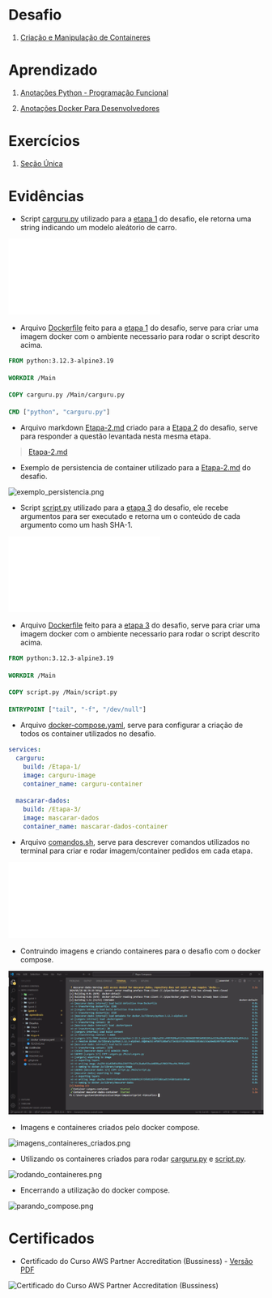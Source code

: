 # Desafio

1. [Criação e Manipulação de Containeres](Desafios/)

# Aprendizado

1. [Anotações Python - Programação Funcional](Aprendizado/Python%203%20-%20Programação%20Funcional.md)

2. [Anotações Docker Para Desenvolvedores](Aprendizado/Docker%20Para%20Desenvolvedores.md)

# Exercícios

1. [Seção Única](Exercícios/)

# Evidências

* Script [carguru.py](Desafios/Etapa-1/carguru.py) utilizado para a [etapa 1](Desafios/Etapa-1/) do desafio, ele retorna uma string indicando um modelo aleátorio de carro.

![carguru.py](Desafios/Etapa-1/carguru.py)

* Arquivo [Dockerfile](Desafios/Etapa-1/Dockerfile) feito para a [etapa 1](Desafios/Etapa-1/) do desafio, serve para criar uma imagem docker com o ambiente necessario para rodar o script descrito acima.

```Dockerfile
FROM python:3.12.3-alpine3.19

WORKDIR /Main

COPY carguru.py /Main/carguru.py

CMD ["python", "carguru.py"]
```

* Arquivo markdown [Etapa-2.md](Desafios/Etapa-2/Etapa-2.md) criado para a [Etapa 2](Desafios/Etapa-2/) do desafio, serve para responder a questão levantada nesta mesma etapa.

> [Etapa-2.md](Desafios/Etapa-2/Etapa-2.md)

* Exemplo de persistencia de container utilizado para a [Etapa-2.md](Desafios/Etapa-2/Etapa-2.md) do desafio.

![exemplo_persistencia.png](Evidências/exemplo_persistencia.png)

* Script [script.py](Desafios/Etapa-3/script.py) utilizado para a [etapa 3](Desafios/Etapa-3/) do desafio, ele recebe argumentos para ser executado e retorna um o conteúdo de cada argumento como um hash SHA-1.

![script.py](Desafios/Etapa-3/script.py)

* Arquivo [Dockerfile](Desafios/Etapa-3/Dockerfile) feito para a [etapa 3](Desafios/Etapa-3/) do desafio, serve para criar uma imagem docker com o ambiente necessario para rodar o script descrito acima.

```Dockerfile
FROM python:3.12.3-alpine3.19

WORKDIR /Main

COPY script.py /Main/script.py

ENTRYPOINT ["tail", "-f", "/dev/null"]
```

* Arquivo [docker-compose.yaml](./Desafios/docker-compose.yaml), serve para configurar a criação de todos os container utilizados no desafio.

```yaml
services:
  carguru:
    build: /Etapa-1/
    image: carguru-image
    container_name: carguru-container
  
  mascarar-dados:
    build: /Etapa-3/
    image: mascarar-dados
    container_name: mascarar-dados-container
```

* Arquivo [comandos.sh](Desafios/comandos.sh), serve para descrever comandos utilizados no terminal para criar e rodar imagem/container pedidos em cada etapa.

![comandos.sh](Desafios/comandos.sh)

* Contruindo imagens e criando containeres para o desafio com o docker compose.

![docker_compose.png](Evidências/docker_compose.png)

* Imagens e containeres criados pelo docker compose.

![imagens_containeres_criados.png](Evidências/imagens_containeres_criados.png)

* Utilizando os containeres criados para rodar [carguru.py](Desafios/Etapa-1/carguru.py) e [script.py](Desafios/Etapa-3/script.py).

![rodando_containeres.png](Evidências/rodando_containeres.png)

* Encerrando a utilização do docker compose.

![parando_compose.png](Evidências/parando_compose.png)

# Certificados

- Certificado do Curso AWS Partner Accreditation (Bussiness) - [Versão PDF]()

![Certificado do Curso AWS Partner Accreditation (Bussiness)]()
